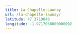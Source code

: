 ```yaml
---
title: La Chapelle-Launay
url: /la-chapelle-launay/
latitude: 47.3719848
longitude: -1.9717038000000002
---
```

